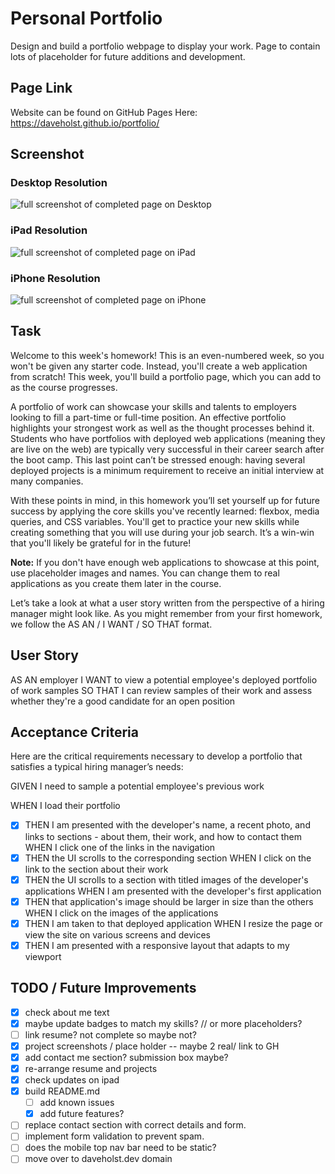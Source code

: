 # Personal Portfolio

Design and build a portfolio webpage to display your work. Page to contain lots of placeholder for future additions and development.

## Page Link

Website can be found on GitHub Pages Here: https://daveholst.github.io/portfolio/

## Screenshot

### Desktop Resolution

![full screenshot of completed page on Desktop](./assets/screenshots/screenshot-desktop.png)
### iPad Resolution

![full screenshot of completed page on iPad](./assets/screenshots/screenshot-ipad.png)

### iPhone Resolution
![full screenshot of completed page on iPhone](./assets/screenshots/screenshot-iphone.png)

## Task

Welcome to this week's homework! This is an even-numbered week, so you won't be given any starter code. Instead, you'll create a web application from scratch! This week, you'll build a portfolio page, which you can add to as the course progresses.

A portfolio of work can showcase your skills and talents to employers looking to fill a part-time or full-time position. An effective portfolio highlights your strongest work as well as the thought processes behind it. Students who have portfolios with deployed web applications (meaning they are live on the web) are typically very successful in their career search after the boot camp. This last point can’t be stressed enough: having several deployed projects is a minimum requirement to receive an initial interview at many companies.

With these points in mind, in this homework you’ll set yourself up for future success by applying the core skills you've recently learned: flexbox, media queries, and CSS variables. You'll get to practice your new skills while creating something that you will use during your job search. It’s a win-win that you'll likely be grateful for in the future!

**Note:** If you don't have enough web applications to showcase at this point, use placeholder images and names. You can change them to real applications as you create them later in the course.

Let’s take a look at what a user story written from the perspective of a hiring manager might look like. As you might remember from your first homework, we follow the AS AN / I WANT / SO THAT format.

## User Story

AS AN employer
I WANT to view a potential employee's deployed portfolio of work samples
SO THAT I can review samples of their work and assess whether they're a good candidate for an open position

## Acceptance Criteria

Here are the critical requirements necessary to develop a portfolio that satisfies a typical hiring manager’s needs:

GIVEN I need to sample a potential employee's previous work

WHEN I load their portfolio
- [x] THEN I am presented with the developer's name, a recent photo, and links to sections - about them, their work, and how to contact them
WHEN I click one of the links in the navigation
- [x] THEN the UI scrolls to the corresponding section
WHEN I click on the link to the section about their work
- [x] THEN the UI scrolls to a section with titled images of the developer's applications
WHEN I am presented with the developer's first application
- [x] THEN that application's image should be larger in size than the others
WHEN I click on the images of the applications
- [x] THEN I am taken to that deployed application
WHEN I resize the page or view the site on various screens and devices
- [x] THEN I am presented with a responsive layout that adapts to my viewport

## TODO / Future Improvements

- [x] check about me text
- [x] maybe update badges to match my skills? // or more placeholders?
- [ ] link resume? not complete so maybe not?
- [x] project screenshots / place holder -- maybe 2 real/ link to GH
- [x] add contact me section? submission box maybe?
- [x] re-arrange resume and projects
- [x] check updates on ipad
- [x] build README.md
  - [ ] add known issues
  - [x] add future features?
- [ ] replace contact section with correct details and form.
- [ ] implement form validation to prevent spam.
- [ ] does the mobile top nav bar need to be static?
- [ ] move over to daveholst.dev domain

